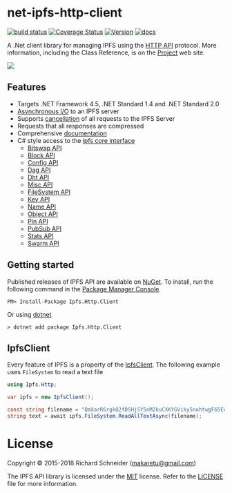# net-ipfs-http-client

[![build status](https://ci.appveyor.com/api/projects/status/github/richardschneider/net-ipfs-http-client?branch=master&svg=true)](https://ci.appveyor.com/project/richardschneider/net-ipfs-http-client) 
[![Coverage Status](https://coveralls.io/repos/github/richardschneider/net-ipfs-http-client/badge.svg?branch=master)](https://coveralls.io/github/richardschneider/net-ipfs-http-client?branch=master)
[![Version](https://img.shields.io/nuget/v/Ipfs.Http.Client.svg)](https://www.nuget.org/packages/Ipfs.Http.Client)
[![docs](https://img.shields.io/badge/docs-latest-green.svg)](https://richardschneider.github.io/net-ipfs-http-client/articles/client.html)


A .Net client library for managing IPFS using the [HTTP API](https://docs.ipfs.io/reference/api/http/) protocol. 
More information, including the Class Reference, is on the [Project](https://richardschneider.github.io/net-ipfs-http-client/) web site.

![](https://ipfs.io/ipfs/QmQJ68PFMDdAsgCZvA1UVzzn18asVcf7HVvCDgpjiSCAse)

## Features

- Targets .NET Framework 4.5, .NET Standard 1.4 and .NET Standard 2.0
- [Asynchronous I/O](https://richardschneider.github.io/net-ipfs-http-client/articles/async.html) to an IPFS server
- Supports [cancellation](https://richardschneider.github.io/net-ipfs-http-client/articles/cancellation.html) of all requests to the IPFS Server
- Requests that all responses are compressed
- Comprehensive [documentation](https://richardschneider.github.io/net-ipfs-http-client/articles/client.html)
- C# style access to the [ipfs core interface](https://richardschneider.github.io/net-ipfs-core/api/Ipfs.CoreApi.html)
  - [Bitswap API](https://richardschneider.github.io/net-ipfs-core/api/Ipfs.CoreApi.IBitswapApi.html)
  - [Block API](https://richardschneider.github.io/net-ipfs-core/api/Ipfs.CoreApi.IBlockApi.html)
  - [Config API](https://richardschneider.github.io/net-ipfs-core/api/Ipfs.CoreApi.IConfigApi.html)
  - [Dag API](https://richardschneider.github.io/net-ipfs-core/api/Ipfs.CoreApi.IDagApi.html)
  - [Dht API](https://richardschneider.github.io/net-ipfs-core/api/Ipfs.CoreApi.IDhtApi.html)
  - [Misc API](https://richardschneider.github.io/net-ipfs-core/api/Ipfs.CoreApi.IGenericApi.html)
  - [FileSystem API](https://richardschneider.github.io/net-ipfs-core/api/Ipfs.CoreApi.IFileSystemApi.html)
  - [Key API](https://richardschneider.github.io/net-ipfs-core/api/Ipfs.CoreApi.IKeyApi.html)
  - [Name API](https://richardschneider.github.io/net-ipfs-core/api/Ipfs.CoreApi.INameApi.html)
  - [Object API](https://richardschneider.github.io/net-ipfs-core/api/Ipfs.CoreApi.IObjectApi.html)
  - [Pin API](https://richardschneider.github.io/net-ipfs-core/api/Ipfs.CoreApi.IPinApi.html)
  - [PubSub API](https://richardschneider.github.io/net-ipfs-core/api/Ipfs.CoreApi.IPubSubApi.html)
  - [Stats API](https://richardschneider.github.io/net-ipfs-core/api/Ipfs.CoreApi.IStatsApi.html)
  - [Swarm API](https://richardschneider.github.io/net-ipfs-core/api/Ipfs.CoreApi.ISwarmApi.html)

## Getting started

Published releases of IPFS API are available on [NuGet](https://www.nuget.org/packages/ipfs.http.client/).  To install, run the following command in the [Package Manager Console](https://docs.nuget.org/docs/start-here/using-the-package-manager-console).

    PM> Install-Package Ipfs.Http.Client
    
Or using [dotnet](https://docs.microsoft.com/en-us/dotnet/core/tools/dotnet?tabs=netcore21)

    > dotnet add package Ipfs.Http.Client

## IpfsClient

Every feature of IPFS is a property of the [IpfsClient](https://richardschneider.github.io/net-ipfs-http-client/api/Ipfs.Http.IpfsClient.html).  The following example 
uses `FileSystem` to read a text file

```csharp
using Ipfs.Http;

var ipfs = new IpfsClient();

const string filename = "QmXarR6rgkQ2fDSHjSY5nM2kuCXKYGViky5nohtwgF65Ec/about";
string text = await ipfs.FileSystem.ReadAllTextAsync(filename);
```

# License
Copyright © 2015-2018 Richard Schneider (makaretu@gmail.com)

The IPFS API library is licensed under the [MIT](http://www.opensource.org/licenses/mit-license.php "Read more about the MIT license form") license. Refer to the [LICENSE](https://github.com/richardschneider/net-ipfs-http-client/blob/master/LICENSE) file for more information.
